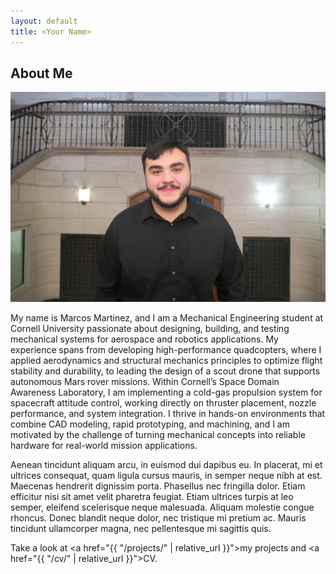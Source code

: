 ```yaml
---
layout: default
title: <Your Name>
---
```


## About Me


!["Profile Picture"](assets/mam839_headshot.jpg)

My name is Marcos Martinez, and I am a Mechanical Engineering student at Cornell University passionate about designing, building, and testing mechanical systems for aerospace and robotics applications. My experience spans from developing high-performance quadcopters, where I applied aerodynamics and structural mechanics principles to optimize flight stability and durability, to leading the design of a scout drone that supports autonomous Mars rover missions. Within Cornell’s Space Domain Awareness Laboratory, I am implementing a cold-gas propulsion system for spacecraft attitude control, working directly on thruster placement, nozzle performance, and system integration. I thrive in hands-on environments that combine CAD modeling, rapid prototyping, and  machining, and I am motivated by the challenge of turning mechanical concepts into reliable hardware for real-world mission applications.

Aenean tincidunt aliquam arcu, in euismod dui dapibus eu. In placerat, mi et ultrices consequat, quam ligula cursus mauris, in semper neque nibh at est. Maecenas hendrerit dignissim porta. Phasellus nec fringilla dolor. Etiam efficitur nisi sit amet velit pharetra feugiat. Etiam ultrices turpis at leo semper, eleifend scelerisque neque malesuada. Aliquam molestie congue rhoncus. Donec blandit neque dolor, nec tristique mi pretium ac. Mauris tincidunt ullamcorper magna, nec pellentesque mi sagittis quis.

Take a look at <a href="{{ "/projects/" | relative_url }}">my projects</a> and <a href="{{ "/cv/" | relative_url }}">CV</a>.
